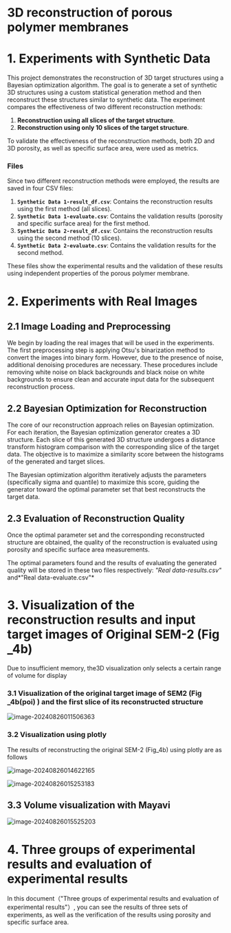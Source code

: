 # 3D reconstruction of porous polymer membranes

# 1. Experiments with Synthetic Data

This project demonstrates the reconstruction of 3D target structures using a Bayesian optimization algorithm. The goal is to generate a set of synthetic 3D structures using a custom statistical generation method and then reconstruct these structures similar to synthetic data. The experiment compares the effectiveness of two different reconstruction methods:

1. **Reconstruction using all slices of the target structure**.
2. **Reconstruction using only 10 slices of the target structure**.

To validate the effectiveness of the reconstruction methods, both 2D and 3D porosity, as well as specific surface area, were used as metrics.

### Files

Since two different reconstruction methods were employed, the results are saved in four CSV files:

1. **`Synthetic Data 1-result_df.csv`**: Contains the reconstruction results using the first method (all slices).
2. **`Synthetic Data 1-evaluate.csv`**: Contains the validation results (porosity and specific surface area) for the first method.
3. **`Synthetic Data 2-result_df.csv`**: Contains the reconstruction results using the second method (10 slices).
4. **`Synthetic Data 2-evaluate.csv`**: Contains the validation results for the second method.

These files show the experimental results and the validation of these results using independent properties of the porous polymer membrane.



# 2. Experiments with Real Images

## 2.1 Image Loading and Preprocessing

We begin by loading the real images that will be used in the experiments. The first preprocessing step is applying Otsu's binarization method to convert the images into binary form. However, due to the presence of noise, additional denoising procedures are necessary. These procedures include removing white noise on black backgrounds and black noise on white backgrounds to ensure clean and accurate input data for the subsequent reconstruction process.

## 2.2 Bayesian Optimization for Reconstruction

The core of our reconstruction approach relies on Bayesian optimization. For each iteration, the Bayesian optimization generator creates a 3D structure. Each slice of this generated 3D structure undergoes a distance transform histogram comparison with the corresponding slice of the target data. The objective is to maximize a similarity score between the histograms of the generated and target slices.

The Bayesian optimization algorithm iteratively adjusts the parameters (specifically sigma and quantile) to maximize this score, guiding the generator toward the optimal parameter set that best reconstructs the target data.

## 2.3 Evaluation of Reconstruction Quality

Once the optimal parameter set and the corresponding reconstructed structure are obtained, the quality of the reconstruction is evaluated using porosity and specific surface area measurements. 

The optimal parameters found and the results of evaluating the generated quality will be stored in these two files respectively: *"Real data-results.csv"* and*"Real data-evaluate.csv"*



# 3. Visualization of the reconstruction results and input target images of Original SEM-2 (Fig _4b)

Due to insufficient memory, the3D visualization only selects a certain range of volume for display

### 3.1 Visualization of the original target image of SEM2 (Fig _4b(poi) ) and the first slice of its reconstructed structure

![image-20240826011506363](C:\Users\18375\AppData\Roaming\Typora\typora-user-images\image-20240826011506363.png)

### 3.2 Visualization using plotly

The results of reconstructing the original SEM-2 (Fig_4b) using plotly are as follows

![image-20240826014622165](C:\Users\18375\AppData\Roaming\Typora\typora-user-images\image-20240826014622165.png)

![image-20240826015253183](C:\Users\18375\AppData\Roaming\Typora\typora-user-images\image-20240826015253183.png)

## 3.3 Volume visualization with Mayavi

![image-20240826015525203](C:\Users\18375\AppData\Roaming\Typora\typora-user-images\image-20240826015525203.png)



# 4. Three groups of experimental results and evaluation of experimental results

In this document（"Three groups of experimental results and evaluation of experimental results"）, you can see the results of three sets of experiments, as well as the verification of the results using porosity and specific surface area.

